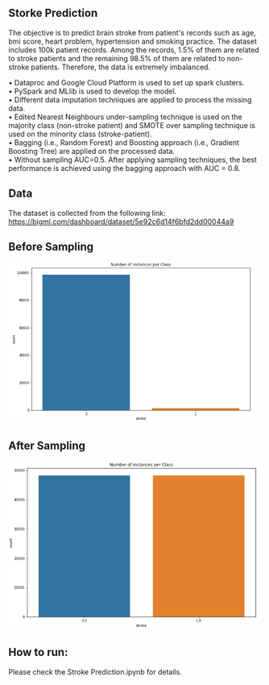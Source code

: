 ## Storke Prediction 

The objective is to predict brain stroke from patient's records such as age, bmi score, heart problem, hypertension and smoking practice. The dataset includes 100k patient records. Among the records, 1.5% of them are related to stroke patients and the remaining 98.5% of them are related to non-stroke patients. Therefore, the data is extremely imbalanced.

• Dataproc and Google Cloud Platform is used to set up spark clusters.<br/>
• PySpark and MLlib is used to develop the model.<br/>
• Different data imputation techniques are applied to process the missing data.<br/>
• Edited Nearest Neighbours under-sampling technique is used on the majority class (non-stroke patient) and SMOTE over sampling technique is used on the minority class (stroke-patient).<br/>
• Bagging (i.e., Random Forest) and Boosting approach (i.e., Gradient Boosting Tree) are applied on the processed data. <br/>
• Without sampling AUC=0.5. After applying sampling techniques, the best performance is achieved using the bagging approach with AUC = 0.8.<br/>

## Data
The dataset is collected from the following link: 
https://bigml.com/dashboard/dataset/5e92c6d14f6bfd2dd00044a9

## Before Sampling 
![](pre_dist.PNG)

## After Sampling 
![](post_dist.PNG)

## How to run:
Please check the Stroke Prediction.ipynb for details.

